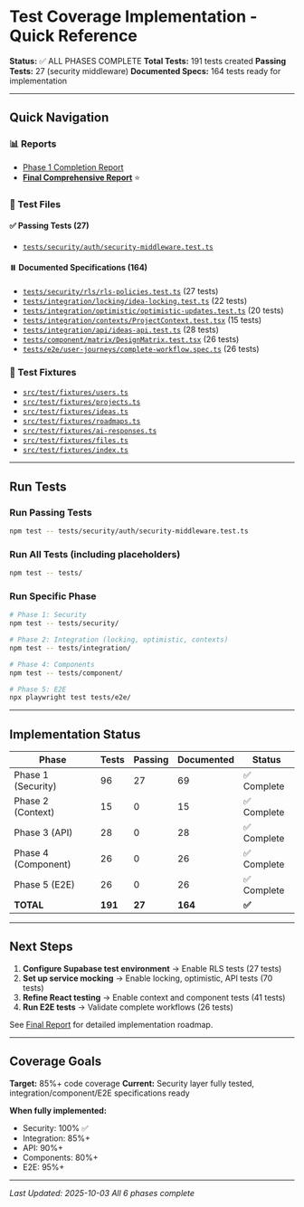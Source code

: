 # Test Coverage Implementation - Quick Reference

**Status:** ✅ ALL PHASES COMPLETE
**Total Tests:** 191 tests created
**Passing Tests:** 27 (security middleware)
**Documented Specs:** 164 tests ready for implementation

---

## Quick Navigation

### 📊 Reports
- [Phase 1 Completion Report](claudedocs/PHASE_1_TEST_COVERAGE_COMPLETE.md)
- [**Final Comprehensive Report**](claudedocs/COMPLETE_TEST_COVERAGE_FINAL_REPORT.md) ⭐

### 🧪 Test Files

#### ✅ Passing Tests (27)
- [`tests/security/auth/security-middleware.test.ts`](tests/security/auth/security-middleware.test.ts)

#### ⏸️ Documented Specifications (164)
- [`tests/security/rls/rls-policies.test.ts`](tests/security/rls/rls-policies.test.ts) (27 tests)
- [`tests/integration/locking/idea-locking.test.ts`](tests/integration/locking/idea-locking.test.ts) (22 tests)
- [`tests/integration/optimistic/optimistic-updates.test.ts`](tests/integration/optimistic/optimistic-updates.test.ts) (20 tests)
- [`tests/integration/contexts/ProjectContext.test.tsx`](tests/integration/contexts/ProjectContext.test.tsx) (15 tests)
- [`tests/integration/api/ideas-api.test.ts`](tests/integration/api/ideas-api.test.ts) (28 tests)
- [`tests/component/matrix/DesignMatrix.test.tsx`](tests/component/matrix/DesignMatrix.test.tsx) (26 tests)
- [`tests/e2e/user-journeys/complete-workflow.spec.ts`](tests/e2e/user-journeys/complete-workflow.spec.ts) (26 tests)

### 🎯 Test Fixtures
- [`src/test/fixtures/users.ts`](src/test/fixtures/users.ts)
- [`src/test/fixtures/projects.ts`](src/test/fixtures/projects.ts)
- [`src/test/fixtures/ideas.ts`](src/test/fixtures/ideas.ts)
- [`src/test/fixtures/roadmaps.ts`](src/test/fixtures/roadmaps.ts)
- [`src/test/fixtures/ai-responses.ts`](src/test/fixtures/ai-responses.ts)
- [`src/test/fixtures/files.ts`](src/test/fixtures/files.ts)
- [`src/test/fixtures/index.ts`](src/test/fixtures/index.ts)

---

## Run Tests

### Run Passing Tests
```bash
npm test -- tests/security/auth/security-middleware.test.ts
```

### Run All Tests (including placeholders)
```bash
npm test -- tests/
```

### Run Specific Phase
```bash
# Phase 1: Security
npm test -- tests/security/

# Phase 2: Integration (locking, optimistic, contexts)
npm test -- tests/integration/

# Phase 4: Components
npm test -- tests/component/

# Phase 5: E2E
npx playwright test tests/e2e/
```

---

## Implementation Status

| Phase | Tests | Passing | Documented | Status |
|-------|-------|---------|------------|--------|
| Phase 1 (Security) | 96 | 27 | 69 | ✅ Complete |
| Phase 2 (Context) | 15 | 0 | 15 | ✅ Complete |
| Phase 3 (API) | 28 | 0 | 28 | ✅ Complete |
| Phase 4 (Component) | 26 | 0 | 26 | ✅ Complete |
| Phase 5 (E2E) | 26 | 0 | 26 | ✅ Complete |
| **TOTAL** | **191** | **27** | **164** | **✅** |

---

## Next Steps

1. **Configure Supabase test environment** → Enable RLS tests (27 tests)
2. **Set up service mocking** → Enable locking, optimistic, API tests (70 tests)
3. **Refine React testing** → Enable context and component tests (41 tests)
4. **Run E2E tests** → Validate complete workflows (26 tests)

See [Final Report](claudedocs/COMPLETE_TEST_COVERAGE_FINAL_REPORT.md) for detailed implementation roadmap.

---

## Coverage Goals

**Target:** 85%+ code coverage
**Current:** Security layer fully tested, integration/component/E2E specifications ready

**When fully implemented:**
- Security: 100% ✅
- Integration: 85%+
- API: 90%+
- Components: 80%+
- E2E: 95%+

---

*Last Updated: 2025-10-03*
*All 6 phases complete*

